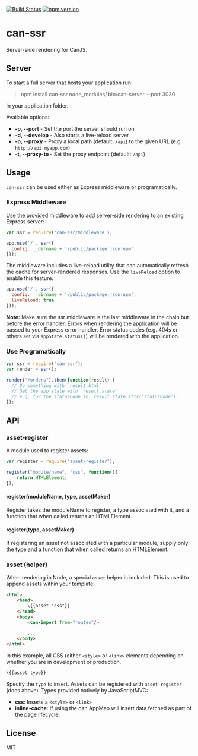 <!--
@page can-ssr
@group can-ssr.node 0 Node
@group can-ssr.client 1 Client
@group can-ssr.helpers 2 Helpers
@group can-ssr.assets 3 Assets
-->

[![Build Status](https://travis-ci.org/canjs/can-ssr.svg?branch=master)](https://travis-ci.org/canjs/can-ssr)
[![npm version](https://badge.fury.io/js/can-ssr.svg)](http://badge.fury.io/js/can-ssr)

# can-ssr

Server-side rendering for CanJS.

## Server

To start a full server that hosts your application run:

> npm install can-ssr
> node_modules/.bin/can-server --port 3030

In your application folder.

Available options:

- __-p, --port__ - Set the port the server should run on
- __-d, --develop__ - Also starts a live-reload server
- __-p, --proxy__ <url> - Proxy a local path (default: `/api`) to the given URL (e.g. `http://api.myapp.com`)
- __-t, --proxy-to <path>__ - Set the proxy endpoint (default: `/api`)

## Usage

`can-ssr` can be used either as Express middleware or programatically.

### Express Middleware

Use the provided middleware to add server-side rendering to an existing Express server:

```js
var ssr = require('can-ssr/middleware');

app.use('/', ssr({
  config: __dirname + '/public/package.json!npm'
}));
```

The middleware includes a live-reload utility that can automatically refresh the cache for server-rendered responses. Use the `liveReload` option to enable this feature:

```js
app.use('/', ssr({
  config: __dirname + '/public/package.json!npm',
  liveReload: true
}));
```

__Note:__ Make sure the ssr middleware is the last middleware in the chain but before the error handler. Errors when rendering the application will be passed to your Express error handler. Error status codes (e.g. 404s or others set via `appState.status()`) will be rendered with the application.

### Use Programatically

```js
var ssr = require("can-ssr");
var render = ssr();

render("/orders").then(function(result) {
  // Do something with `result.html`
  // Get the app state with `result.state`
  // e.g. for the statusCode in `result.state.attr('statusCode')`
});
```

## API

### asset-register

A module used to register assets:

```js
var register = require("asset-register");

register("module/name", "css", function(){
	return HTMLElement;
});
```


#### register(moduleName, type, assetMaker)

Register takes the moduleName to register, a type associated with it, and a function that when called returns an HTMLElement.

#### register(type, assetMaker)

If registering an asset not associated with a particular module, supply only the type and a function that when called returns an HTMLElement.

### asset (helper)

When rendering in Node, a special `asset` helper is included. This is used to append assets within your template:

```html
<html>
	<head>
		\{{asset "css"}}
	</head>
	<body>
		<can-import from="routes"/>

		...
	</body>
</html>
```

In this example, all CSS (either `<style>` or `<link>` elements depending on whether you are in development or production.

```html
\{{asset type}}
```

Specify the `type` to insert. Assets can be registered with `asset-register` (docs above). Types provided natively by JavaScriptMVC:

* **css**: Inserts a `<style>` or `<link>`
* **inline-cache**: If using the can.AppMap will insert data fetched as part of the page lifecycle.

## License

MIT
